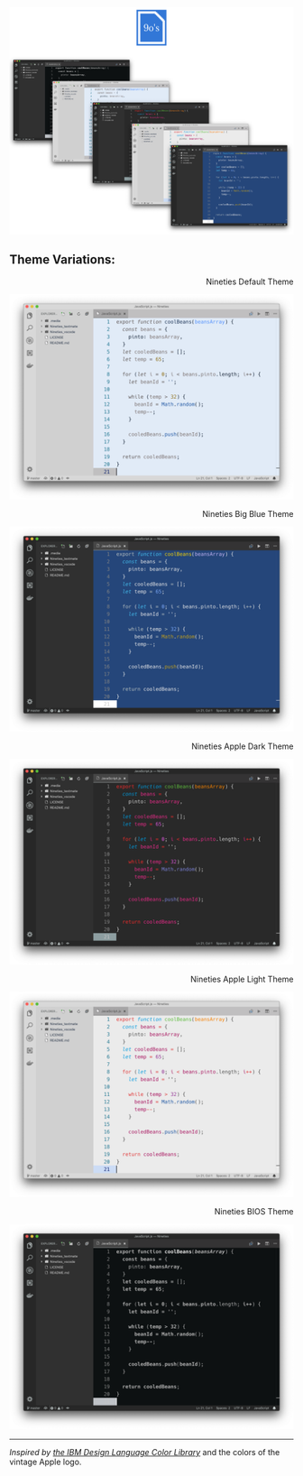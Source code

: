 ![](https://raw.githubusercontent.com/jaredgorski/Nineties/master/.media/Nineties_header-img.png)

## Theme Variations:

<p align="right">Nineties Default Theme</p>
<img src="https://raw.githubusercontent.com/jaredgorski/Nineties/master/.media/Nineties_default-preview.png" /img>

<p align="right">Nineties Big Blue Theme</p>
<img src="https://raw.githubusercontent.com/jaredgorski/Nineties/master/.media/Nineties_big_blue-preview.png" /img>

<p align="right">Nineties Apple Dark Theme</p>
<img src="https://raw.githubusercontent.com/jaredgorski/Nineties/master/.media/Nineties_apple_dark-preview.png" /img>

<p align="right">Nineties Apple Light Theme</p>
<img src="https://raw.githubusercontent.com/jaredgorski/Nineties/master/.media/Nineties_apple_light-preview.png" /img>

<p align="right">Nineties BIOS Theme</p>
<img src="https://raw.githubusercontent.com/jaredgorski/Nineties/master/.media/Nineties_BIOS-preview.png" /img>

---

*Inspired by [the IBM Design Language Color Library](https://www.ibm.com/design/language/resources/color-library/)* and the colors of the vintage Apple logo.
